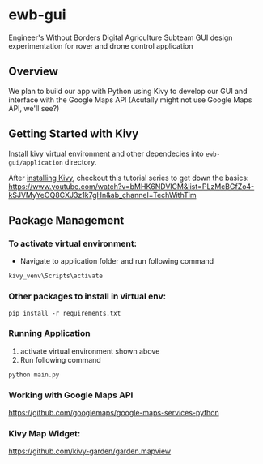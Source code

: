 # ewb-gui

Engineer's Without Borders Digital Agriculture Subteam GUI design experimentation for rover and drone control application

## Overview

We plan to build our app with Python using Kivy to develop our GUI and interface with the Google Maps API (Acutally might not use Google Maps API, we'll see?)

## Getting Started with Kivy

Install kivy virtual environment and other dependecies into `ewb-gui/application` directory.

After [installing Kivy](https://kivy.org/doc/stable/installation/installation-windows.html#install-win-dist), checkout this tutorial series to get down the basics: https://www.youtube.com/watch?v=bMHK6NDVlCM&list=PLzMcBGfZo4-kSJVMyYeOQ8CXJ3z1k7gHn&ab_channel=TechWithTim

## Package Management

### To activate virtual environment:

- Navigate to application folder and run following command

```shell
kivy_venv\Scripts\activate
```

### Other packages to install in virtual env:

```shell
pip install -r requirements.txt
```

### Running Application

1. activate virtual environment shown above
2. Run following command

```shell
python main.py
```

### Working with Google Maps API

https://github.com/googlemaps/google-maps-services-python

### Kivy Map Widget:

https://github.com/kivy-garden/garden.mapview

